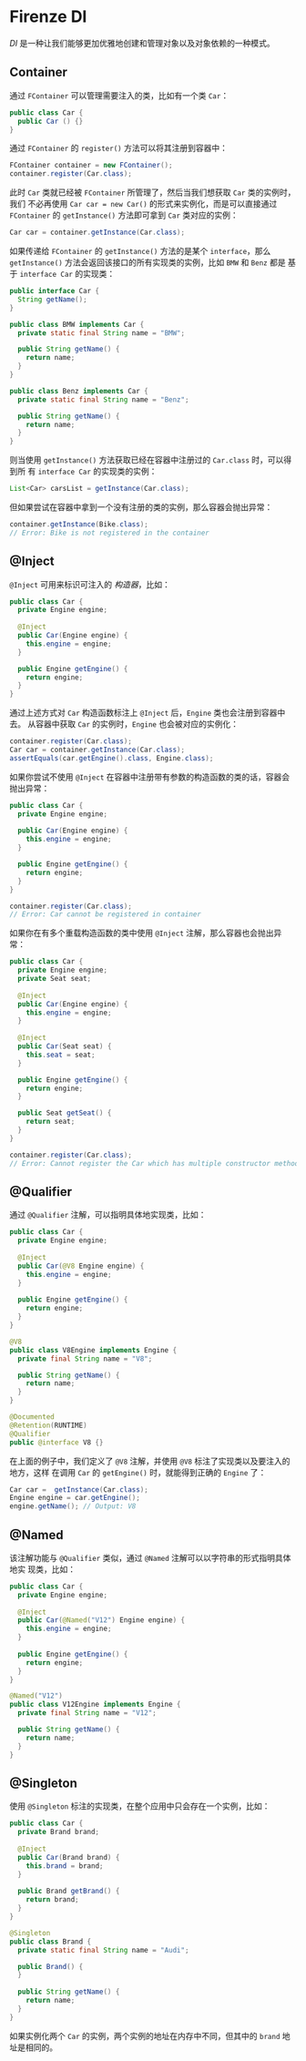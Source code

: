 # Firenze DI

*DI* 是一种让我们能够更加优雅地创建和管理对象以及对象依赖的一种模式。

## Container

通过 `FContainer` 可以管理需要注入的类，比如有一个类 `Car`：

```java
public class Car {
  public Car () {}
}
```

通过 `FContainer` 的 `register()` 方法可以将其注册到容器中：

```java
FContainer container = new FContainer();
container.register(Car.class);
```

此时 `Car` 类就已经被 `FContainer` 所管理了，然后当我们想获取 `Car` 类的实例时，我们
不必再使用 `Car car = new Car()` 的形式来实例化，而是可以直接通过 `FContainer` 的 
`getInstance()` 方法即可拿到 `Car` 类对应的实例：

```java
Car car = container.getInstance(Car.class);
```

如果传递给 `FContainer` 的 `getInstance()` 方法的是某个 `interface`，那么 
`getInstance()` 方法会返回该接口的所有实现类的实例，比如 `BMW` 和 `Benz` 都是
基于 `interface Car` 的实现类：

```java
public interface Car {
  String getName();
}

public class BMW implements Car {
  private static final String name = "BMW";

  public String getName() {
    return name;
  }
}

public class Benz implements Car {
  private static final String name = "Benz";

  public String getName() {
    return name;
  }
}
```

则当使用 `getInstance()` 方法获取已经在容器中注册过的 `Car.class` 时，可以得到所
有 `interface Car` 的实现类的实例：

```java
List<Car> carsList = getInstance(Car.class);
```

但如果尝试在容器中拿到一个没有注册的类的实例，那么容器会抛出异常：

```java
container.getInstance(Bike.class);
// Error: Bike is not registered in the container
```

## @Inject

`@Inject` 可用来标识可注入的 *构造器*，比如：

```java
public class Car {
  private Engine engine;
  
  @Inject
  public Car(Engine engine) {
    this.engine = engine;
  }

  public Engine getEngine() {
    return engine;
  }
}
```

通过上述方式对 `Car` 构造函数标注上 `@Inject` 后，`Engine` 类也会注册到容器中去。
从容器中获取 `Car` 的实例时，`Engine` 也会被对应的实例化：

```java
container.register(Car.class);
Car car = container.getInstance(Car.class);
assertEquals(car.getEngine().class, Engine.class);
```

如果你尝试不使用 `@Inject` 在容器中注册带有参数的构造函数的类的话，容器会抛出异常：

```java
public class Car {
  private Engine engine;
  
  public Car(Engine engine) {
    this.engine = engine;
  }

  public Engine getEngine() {
    return engine;
  }
}

container.register(Car.class);
// Error: Car cannot be registered in container
```

如果你在有多个重载构造函数的类中使用 `@Inject` 注解，那么容器也会抛出异常：

```java
public class Car {
  private Engine engine;
  private Seat seat;
  
  @Inject
  public Car(Engine engine) {
    this.engine = engine;
  }
  
  @Inject
  public Car(Seat seat) {
    this.seat = seat;
  }

  public Engine getEngine() {
    return engine;
  }

  public Seat getSeat() {
    return seat;
  }
}

container.register(Car.class);
// Error: Cannot register the Car which has multiple constructor methods
```

## @Qualifier

通过 `@Qualifier` 注解，可以指明具体地实现类，比如：

```java
public class Car {
  private Engine engine;
  
  @Inject
  public Car(@V8 Engine engine) {
    this.engine = engine;
  }
  
  public Engine getEngine() {
    return engine;
  }
}

@V8
public class V8Engine implements Engine {
  private final String name = "V8";

  public String getName() {
    return name;
  }
}

@Documented
@Retention(RUNTIME)
@Qualifier
public @interface V8 {}
```

在上面的例子中，我们定义了 `@V8` 注解，并使用 `@V8` 标注了实现类以及要注入的地方，这样
在调用 `Car` 的 `getEngine()` 时，就能得到正确的 `Engine` 了：

```java
Car car =  getInstance(Car.class);
Engine engine = car.getEngine();
engine.getName(); // Output: V8
```

## @Named

该注解功能与 `@Qualifier` 类似，通过 `@Named` 注解可以以字符串的形式指明具体地实
现类，比如：

```java
public class Car {
  private Engine engine;
  
  @Inject
  public Car(@Named("V12") Engine engine) {
    this.engine = engine;
  }
  
  public Engine getEngine() {
    return engine;
  }
}

@Named("V12")
public class V12Engine implements Engine {
  private final String name = "V12";

  public String getName() {
    return name;
  }
}
```

## @Singleton

使用 `@Singleton` 标注的实现类，在整个应用中只会存在一个实例，比如：

```java
public class Car {
  private Brand brand;
  
  @Inject
  public Car(Brand brand) {
    this.brand = brand;
  }
  
  public Brand getBrand() {
    return brand;
  }
}

@Singleton
public class Brand {
  private static final String name = "Audi";

  public Brand() {
  }
  
  public String getName() {
    return name;
  }
}
```

如果实例化两个 `Car` 的实例，两个实例的地址在内存中不同，但其中的 `brand` 地址是相同的。
